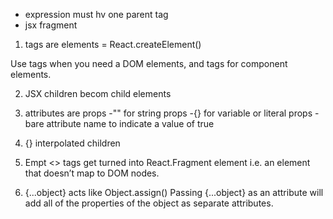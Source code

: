 - expression must hv one parent tag
- jsx fragment

1. tags are elements
   <tags> = React.createElement()

Use <lowercase /> tags when you need a DOM elements, and <Capitalized /> tags for component elements.

2. JSX children becom child elements
3. attributes are props
   -"" for string props
   -{} for variable or literal props
   -bare attribute name to indicate a value of true

4. {} interpolated children
5. Empt <> tags get turned into React.Fragment element i.e. an element that doesn’t map to DOM nodes.

6. {...object} acts like Object.assign()
   Passing {...object} as an attribute will add all of the properties of the object as separate attributes.
